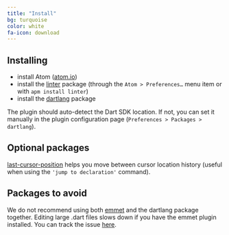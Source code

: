 ```yaml
---
title: "Install"
bg: turquoise
color: white
fa-icon: download
---
```


## Installing

- install Atom ([atom.io](https://atom.io/))
- install the [linter](https://atom.io/packages/linter) package (through the
  `Atom > Preferences…` menu item or with `apm install linter`)
- install the [dartlang](https://atom.io/packages/dartlang) package

The plugin should auto-detect the Dart SDK location. If not, you can set it
manually in the plugin configuration page (`Preferences > Packages > dartlang`).

## Optional packages

[last-cursor-position](https://atom.io/packages/last-cursor-position) helps you
move between cursor location history (useful when using the `'jump to declaration'`
command).

## Packages to avoid

We do not recommend using both [emmet](https://atom.io/packages/emmet) and the
dartlang package together. Editing large .dart files slows down if you have the
emmet plugin installed. You can track the issue
[here](https://github.com/emmetio/emmet-atom/issues/319).
